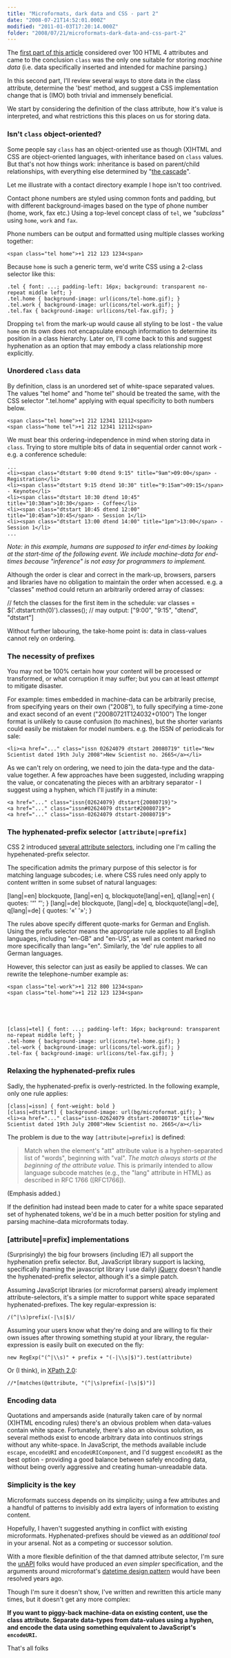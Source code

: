 ```yaml
---
title: "Microformats, dark data and CSS - part 2"
date: "2008-07-21T14:52:01.000Z"
modified: "2011-01-03T17:20:14.000Z"
folder: "2008/07/21/microformats-dark-data-and-css-part-2"
---
```


The [first part of this article](http://hexmen.com/blog/2008/07/microformats-dark-data-and-css-part-1/) considered over 100 HTML 4 attributes and came to the conclusion `class` was the only one suitable for storing _machine data_ (i.e. data specifically inserted and intended for machine parsing.)

In this second part, I'll review several ways to store data in the class attribute, determine the 'best' method, and suggest a CSS implementation change that is (IMO) both trivial and immensely beneficial.

We start by considering the definition of the class attribute, how it's value is interpreted, and what restrictions this this places on us for storing data.

### Isn't `class` object-oriented?

Some people say `class` has an object-oriented use as though (X)HTML and CSS are object-oriented languages, with inheritance based on `class` values. But that's not how things work: inheritance is based on parent/child relationships, with everything else determined by "[the cascade](http://www.w3.org/TR/REC-CSS2/cascade.html)".

Let me illustrate with a contact directory example I hope isn't too contrived.

Contact phone numbers are styled using common fonts and padding, but with different background-images based on the type of phone number (home, work, fax etc.) Using a top-level concept class of `tel`, we _"subclass"_ using `home`, `work` and `fax`.

Phone numbers can be output and formatted using multiple classes working together:

    <span class="tel home">+1 212 123 1234<span>

Because `home` is such a generic term, we'd write CSS using a 2-class selector like this:

    .tel { font: ...; padding-left: 16px; background: transparent no-repeat middle left; }
    .tel.home { background-image: url(icons/tel-home.gif); }
    .tel.work { background-image: url(icons/tel-work.gif); }
    .tel.fax { background-image: url(icons/tel-fax.gif); }

Dropping `tel` from the mark-up would cause all styling to be lost - the value `home` on its own does not encapsulate enough information to determine its position in a class hierarchy. Later on, I'll come back to this and suggest hyphenation as an option that may embody a class relationship more explicitly.

### Unordered `class` data

By definition, class is an unordered set of white-space separated values. The values "tel home" and "home tel" should be treated the same, with the CSS selector ".tel.home" applying with equal specificity to both numbers below.

    <span class="tel home">+1 212 12341 12112<span>
    <span class="home tel">+1 212 12341 12112<span>

We must bear this ordering-independence in mind when storing data in `class`. Trying to store multiple bits of data in sequential order cannot work - e.g. a conference schedule:

    ...
    <li><span class="dtstart 9:00 dtend 9:15" title="9am">09:00</span> - Registration</li>
    <li><span class="dtstart 9:15 dtend 10:30" title="9:15am">09:15</span> - Keynote</li>
    <li><span class="dtstart 10:30 dtend 10:45" title="10:30am">10:30</span> - Coffee</li>
    <li><span class="dtstart 10:45 dtend 12:00" title="10:45am">10:45</span> - Session 1</li>
    <li><span class="dtstart 13:00 dtend 14:00" title="1pm">13:00</span> - Session 1</li>
    ...

_Note: in this example, humans are supposed to infer end-times by looking at the start-time of the following event. We include machine-data for end-times because "inference" is not easy for programmers to implement._

Although the order is clear and correct in the mark-up, browsers, parsers and libraries have no obligation to maintain the order when accessed. e.g. a "classes" method could return an arbitrarily ordered array of classes:

// fetch the classes for the first item in the schedule:
var classes = \$('.dtstart:nth(0)').classes();
// may output: \["9:00", "9:15", "dtend", "dtstart"\]

Without further labouring, the take-home point is: data in class-values cannot rely on ordering.

### The necessity of prefixes

You may not be 100% certain how your content will be processed or transformed, or what corruption it may suffer; but you can at least _attempt_ to mitigate disaster.

For example: times embedded in machine-data can be arbitrarily precise, from specifying years on their own ("2008"), to fully specifying a time-zone and exact second of an event ("20080721T124032+0100") The longer format is unlikely to cause confusion (to machines), but the shorter variants could easily be mistaken for model numbers. e.g. the ISSN of periodicals for sale:

    <li><a href="..." class="issn 02624079 dtstart 20080719" title="New Scientist dated 19th July 2008">New Scientist no. 2665</a></li>

As we can't rely on ordering, we need to join the data-type and the data-value together. A few approaches have been suggested, including wrapping the value, or concatenating the pieces with an arbitrary separator - I suggest using a hyphen, which I'll justify in a minute:

    <a href="..." class="issn{02624079} dtstart{20080719}">
    <a href="..." class="issn#02624079 dtstart#20080719">
    <a href="..." class="issn-02624079 dtstart-20080719">

### The hyphenated-prefix selector `[attribute|=prefix]`

CSS 2 introduced [several attribute selectors](http://www.w3.org/TR/REC-CSS2/selector.html#attribute-selectors), including one I'm calling the hypehenated-prefix selector.

The specification admits the primary purpose of this selector is for matching language subcodes; i.e. where CSS rules need only apply to content written in some subset of natural languages:

\[lang|=en\] blockquote, \[lang|=en\] q, blockquote\[lang|=en\], q\[lang|=en\] { quotes: '“' ”'; }
\[lang|=de\] blockquote, \[lang|=de\] q, blockquote\[lang|=de\], q\[lang|=de\] { quotes: '«' '»'; }

The rules above specify different quote-marks for German and English. Using the prefix selector means the appropriate rule applies to all English languages, including "en-GB" and "en-US", as well as content marked no more specifically than lang="en". Similarly, the 'de' rule applies to all German languages.

However, this selector can just as easily be applied to classes. We can rewrite the telephone-number example as:

    <span class="tel-work">+1 212 800 1234<span>
    <span class="tel-home">+1 212 123 1234<span>





    [class|=tel] { font: ...; padding-left: 16px; background: transparent no-repeat middle left; }
    .tel-home { background-image: url(icons/tel-home.gif); }
    .tel-work { background-image: url(icons/tel-work.gif); }
    .tel-fax { background-image: url(icons/tel-fax.gif); }

### Relaxing the hyphenated-prefix rules

Sadly, the hyphenated-prefix is overly-restricted. In the following example, only one rule applies:

    [class|=issn] { font-weight: bold }
    [class|=dtstart] { background-image: url(bg/microformat.gif); }
    <li><a href="..." class="issn-02624079 dtstart-20080719" title="New Scientist dated 19th July 2008">New Scientist no. 2665</a></li>

The problem is due to the way `[attribute|=prefix]` is defined:

> Match when the element's "att" attribute value is a hyphen-separated list of "words", beginning with "val". _The match always starts at the beginning of the attribute value._ This is primarily intended to allow language subcode matches (e.g., the "lang" attribute in HTML) as described in RFC 1766 (\[RFC1766\]).

(Emphasis added.)

If the definition had instead been made to cater for a white space separated set of hyphenated tokens, we'd be in a much better position for styling and parsing machine-data microformats today.

### \[attribute|=prefix\] implementations

(Surprisingly) the big four browsers (including IE7) all support the hyphenation prefix selector. But, JavaScript library support is lacking, specifically (naming the javascript library I use daily) [jQuery](http://jquery.com/) doesn't handle the hyphenated-prefix selector, although it's a simple patch.

Assuming JavaScript libraries (or microformat parsers) already implement attribute-selectors, it's a simple matter to support white space separated hyphenated-prefixes. The key regular-expression is:

    /(^|\s)prefix(-|\s|$)/

Assuming your users know what they're doing and are willing to fix their own issues after throwing something stupid at your library, the regular-expression is easily built on executed on the fly:

    new RegExp("(^|\\s)" + prefix + "(-|\\s|$)").test(attribute)

Or (I think), in [XPath 2.0](http://www.w3.org/TR/xpath-functions/#func-matches):

    //*[matches(@attribute, "(^|\s)prefix(-|\s|$)")]

### Encoding data

Quotations and ampersands aside (naturally taken care of by normal (X)HTML encoding rules) there's an obvious problem when data-values contain white space. Fortunately, there's also an obvious solution, as several methods exist to encode arbitrary data into continuos strings without any white-space. In JavaScript, the methods available include `escape`, `encodeURI` and `encodeURIComponent`, and I'd suggest `encodeURI` as the best option - providing a good balance between safely encoding data, without being overly aggressive and creating human-unreadable data.

### Simplicity is the key

Microformats success depends on its simplicity; using a few attributes and a handful of patterns to invisibly add extra layers of information to existing content.

Hopefully, I haven't suggested anything in conflict with existing microformats. Hyphenated-prefixes should be viewed as an _additional tool_ in your arsenal. Not as a competing or successor solution.

With a more flexible definition of the that damned attribute selector, I'm sure the [unAPI](http://unapi.info/specs/) folks would have produced an _even simpler_ specification, and the arguments around microformat's [datetime design pattern](http://microformats.org/wiki/datetime-design-pattern) would have been resolved years ago.

Though I'm sure it doesn't show, I've written and rewritten this article many times, but it doesn't get any more complex:

**If you want to piggy-back machine-data on existing content, use the class attribute. Separate data-types from data-values using a hyphen, and encode the data using something equivalent to JavaScript's `encodeURI`.**

That's all folks
